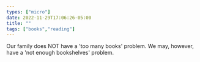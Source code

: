 ```yaml
---
types: ["micro"]
date: 2022-11-29T17:06:26-05:00
title: ""
tags: ["books","reading"]
---
```

Our family does NOT have a 'too many books' problem. We may, however, have a 'not enough bookshelves' problem.
